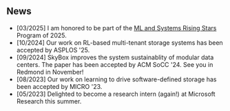 ## News
- [03/2025] I am honored to be part of the [ML and Systems Rising Stars](https://mlcommons.org/about-us/programs/) Program of 2025.
- [10/2024] Our work on RL-based multi-tenant storage systems has been accepted by ASPLOS '25.
- [09/2024] SkyBox improves the system sustainablity of modular data centers. The paper has been accepted by ACM SoCC '24. See you in Redmond in November!
- [08/2023] Our work on learning to drive software-defined storage has been accepted by MICRO '23.
- [05/2023] Delighted to become a research intern (again!) at Microsoft Research this summer.
<!-- - [03/2023] I am honored to receive the [Kenichi Miura Award](https://siebelschool.illinois.edu/about/awards/graduate-fellowships-awards/kenichi-miura-award) from the CS Department.  -->
<!-- - **[March 2023]** We published our study on file system security vulnerabilities at ACM Transactions on Storage. -->
<!-- - **[Sept 2022]** Our work on a learning-based flash translation layer LeaFTL has been accepted by ASPLOS ‘23. -->
<!-- - **[March 2022]** Our research on a learning-based storage harvesting framework BlockFlex has been accepted by OSDI ‘22. -->